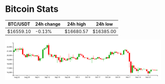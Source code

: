 # Bitcoin Stats

BTC/USDT|24h change|24h high|24h low|
|---|---|---|---|
|$16559.10|-0.13%|$16680.57|$16385.00|

<img src="./chart.svg">

